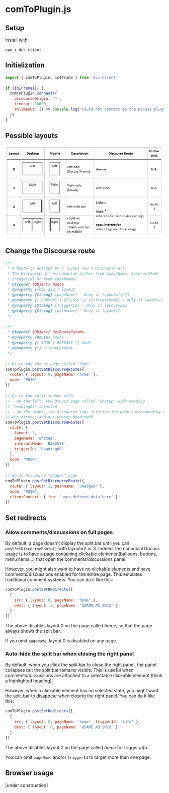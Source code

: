 # comToPlugin.js

## Setup

Install with:

```
npm i dcs-client
```

## Initialization

```javascript
import { comToPlugin, inIFrame } from 'dcs-client'

if (inIFrame()) {
  comToPlugin.connect({
    discourseOrigin: '*',
    timeout: 10000,
    onTimeout: () => console.log('Could not connect to the Docuss plugin')
  })
}
```

## Possible layouts

![](layouts.png)

## Change the Discourse route

```javascript
/**
 * A Route is defined by a layout and a Discourse url.
 * The Discourse url is computed either from (pageName, interactMode,
 * triggerId) or from (pathname)
 * @typedef {Object} Route
 * @property {(0|1|2|3)} layout
 * @property {String} [pageName] - Only if layout=1|2|3
 * @property {('COMMENT'|'DISCUSS')} [interactMode] - Only if layout=2|3
 * @property {String} [triggerId] - Only if layout=2|3
 * @property {String} [pathname] - Only if layout=1
 */

/**
 * @typedef {Object} SetRouteParams
 * @property {Route} route
 * @property {('PUSH'|'REPLACE')} mode
 * @property {*} clientContext
 */

// Go to the Docuss page called "home"
comToPlugin.postSetDiscourseRoute({
  route: { layout: 0, pageName: 'home' },
  mode: 'PUSH'
})

// Go to the split screen with:
// - on the left, the Docuss page called "whitep" with heading
// "heading09" selected
// - on the right, the Discourse tags intersection page corresponding to tags
// dcs-discuss and dcs-whitep-heading09
comToPlugin.postSetDiscourseRoute({
  route: {
    layout: 3,
    pageName: 'whitep',
    interactMode: 'DISCUSS',
    triggerId: 'heading09'
  },
  mode: 'PUSH'
})

// Go to Discourse "badges" page
comToPlugin.postSetDiscourseRoute({
  route: { layout: 1, pathname: '/badges' },
  mode: 'PUSH',
  clientContext: { foo: 'user-defined data here' }
})
```

## Set redirects

### Allow comments/discussions on full pages

By default, a page doesn't display the split bar until you call
`postSetDiscourseRoute()` with layout=2 or 3. Indeed, the canonical Docuss usage
is to have a page containing clickable elements (balloons, buttons, menu
items...) that open the comments/discussions panel.

However, you might also want to have no clickable elements and have
comments/discussions enabled for the entire page. This emulates traditional
comment systems. You can do it like this:

```javascript
comToPlugin.postSetRedirects([
  {
    src: { layout: 0, pageName: 'home' },
    dest: { layout: 3, pageName: '@SAME_AS_SRC@' }
  }
])
```

The above disables layout 0 on the page called _home_, so that the page always
shows the split bar.

If you omit `pageName`, layout 0 is disabled on any page.

### Auto-hide the split bar when closing the right panel

By default, when you click the split bar to close the right panel, the panel
collapses but the split bar remains visible. This is useful when
comments/discussions are attached to a selectable clickable element (think a
highlighted heading).

However, when a clickable element has no selected state, you might want the
split bar to disappear when closing the right panel. You can do it like this:

```javascript
comToPlugin.postSetRedirects([
  {
    src: { layout: 2, pageName: 'home', triggerId: 'info' },
    dest: { layout: 0, pageName: '@SAME_AS_SRC@' }
  }
])
```

The above disables layout 2 on the page called _home_ for trigger _info_.

You can omit `pageName` and/or `triggerId` to target more than one page.

## Browser usage

[under construction]
